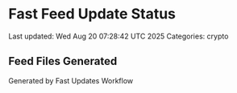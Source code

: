 # Fast Feed Update Status
Last updated: Wed Aug 20 07:28:42 UTC 2025
Categories: crypto

## Feed Files Generated

Generated by Fast Updates Workflow
